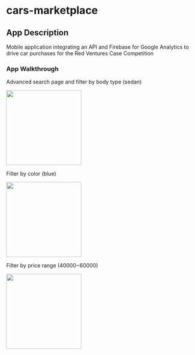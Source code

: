 # cars-marketplace

## App Description
Mobile application integrating an API and Firebase for Google Analytics to drive car purchases for the Red Ventures Case Competition

### App Walkthrough
Advanced search page and filter by body type (sedan)

<img src="https://media.giphy.com/media/j5b1JvwAaA6krgu2G6/giphy.gif" width=200><br>

Filter by color (blue)

<img src="https://media.giphy.com/media/j1ytY8oZ0Qk9NTq0RJ/giphy.gif" width=200><br>

Filter by price range ($40000-$60000)

<img src="https://media.giphy.com/media/gFuMGSILwnJ5XuJT6q/giphy.gif" width=200><br>


